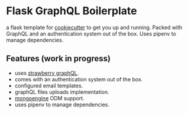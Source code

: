 # Flask GraphQL Boilerplate

a flask template for [cookiecutter](https://github.com/cookiecutter/cookiecutter) to get you up and running. Packed with GraphQL and an authentication system out of the box.
Uses pipenv to manage dependencies.

## Features (work in progress)

- uses [strawberry graphQL](https://github.com/strawberry-graphql/strawberry).
- comes with an authentication system out of the box.
- configured email templates.
- graphQL files uploads implementation.
- [mongoengine](https://github.com/MongoEngine/mongoengine) ODM support.
- uses pipenv to manage dependencies.
